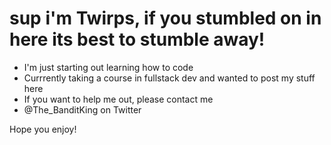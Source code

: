 # sup i'm Twirps, if you stumbled on in here its best to stumble away!

- I'm just starting out learning how to code
- Currrently taking a course in fullstack dev and wanted to post my stuff here
- If you want to help me out, please contact me 
- @The_BanditKing on Twitter

Hope you enjoy!
